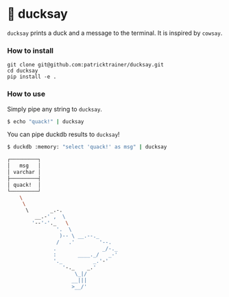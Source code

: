 # :duck: ducksay


`ducksay` prints a duck and a message to the terminal. It is inspired by `cowsay`. 

### How to install

```
git clone git@github.com:patricktrainer/ducksay.git
cd ducksay
pip install -e .
```

### How to use

Simply pipe any string to `ducksay`.
```bash
$ echo "quack!" | ducksay
```

You can pipe duckdb results to `ducksay`!

```bash
$ duckdb :memory: "select 'quack!' as msg" | ducksay

┌─────────┐
│   msg   │
│ varchar │
├─────────┤
│ quack!  │
└─────────┘
    \
     \
      \       _.-.
         __.-' ,  \
        '--'-'._   \
                '.  \
                 )-- \ __.--._
                /   .'        '--.
               .               _/-._
               :       ____._/   _-'
               '._          _.'-'
                  '-._    _.'
                      \_|/
                     __|||
                     >__/'
```
